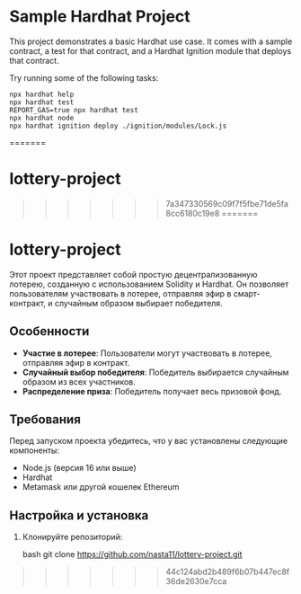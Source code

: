 
# Sample Hardhat Project

This project demonstrates a basic Hardhat use case. It comes with a sample contract, a test for that contract, and a Hardhat Ignition module that deploys that contract.

Try running some of the following tasks:

```shell
npx hardhat help
npx hardhat test
REPORT_GAS=true npx hardhat test
npx hardhat node
npx hardhat ignition deploy ./ignition/modules/Lock.js
```
=======
# lottery-project
>>>>>>> 7a347330569c09f7f5fbe71de5fa8cc6180c19e8
=======
# lottery-project



Этот проект представляет собой простую децентрализованную лотерею, созданную с использованием Solidity и Hardhat. Он позволяет пользователям участвовать в лотерее, отправляя эфир в смарт-контракт, и случайным образом выбирает победителя.

## Особенности

- **Участие в лотерее**: Пользователи могут участвовать в лотерее, отправляя эфир в контракт.
- **Случайный выбор победителя**: Победитель выбирается случайным образом из всех участников.
- **Распределение приза**: Победитель получает весь призовой фонд.

## Требования

Перед запуском проекта убедитесь, что у вас установлены следующие компоненты:

- Node.js (версия 16 или выше)
- Hardhat
- Metamask или другой кошелек Ethereum

## Настройка и установка

1. Клонируйте репозиторий:

   bash
   git clone https://github.com/nasta11/lottery-project.git
>>>>>>> 44c124abd2b489f6b07b447ec8f36de2630e7cca

